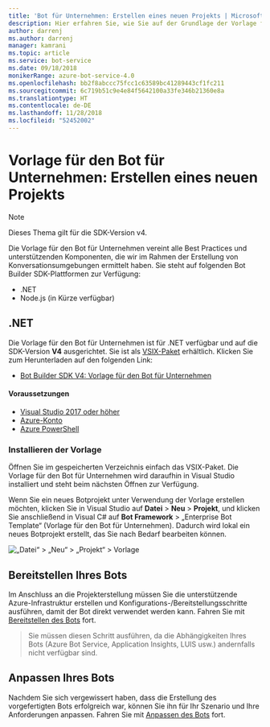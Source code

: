 ```yaml
---
title: 'Bot für Unternehmen: Erstellen eines neuen Projekts | Microsoft-Dokumentation'
description: Hier erfahren Sie, wie Sie auf der Grundlage der Vorlage für den Bot für Unternehmen einen neuen Bot erstellen.
author: darrenj
ms.author: darrenj
manager: kamrani
ms.topic: article
ms.service: bot-service
ms.date: 09/18/2018
monikerRange: azure-bot-service-4.0
ms.openlocfilehash: bb2f8abccc75fcc1c63589bc41289443cf1fc211
ms.sourcegitcommit: 6c719b51c9e4e84f5642100a33fe346b21360e8a
ms.translationtype: HT
ms.contentlocale: de-DE
ms.lasthandoff: 11/28/2018
ms.locfileid: "52452002"
---
```

# <a name="enterprise-bot-template---creating-a-new-project"></a>Vorlage für den Bot für Unternehmen: Erstellen eines neuen Projekts

> [!NOTE]
> Dieses Thema gilt für die SDK-Version v4. 

Die Vorlage für den Bot für Unternehmen vereint alle Best Practices und unterstützenden Komponenten, die wir im Rahmen der Erstellung von Konversationsumgebungen ermittelt haben. Sie steht auf folgenden Bot Builder SDK-Plattformen zur Verfügung:

- .NET
- Node.js (in Kürze verfügbar)

## <a name="net"></a>.NET

Die Vorlage für den Bot für Unternehmen ist für .NET verfügbar und auf die SDK-Version **V4** ausgerichtet. Sie ist als [VSIX-Paket](https://docs.microsoft.com/en-us/visualstudio/extensibility/anatomy-of-a-vsix-package) erhältlich. Klicken Sie zum Herunterladen auf den folgenden Link:

- [Bot Builder SDK V4: Vorlage für den Bot für Unternehmen](https://aka.ms/GetEnterpriseBotTemplate)

#### <a name="prerequisites"></a>Voraussetzungen

- [Visual Studio 2017 oder höher](https://www.visualstudio.com/downloads/)
- [Azure-Konto](https://azure.microsoft.com/en-us/free/)
- [Azure PowerShell](https://docs.microsoft.com/en-us/powershell/azure/overview?view=azurermps-6.8.1)

### <a name="install-the-template"></a>Installieren der Vorlage

Öffnen Sie im gespeicherten Verzeichnis einfach das VSIX-Paket. Die Vorlage für den Bot für Unternehmen wird daraufhin in Visual Studio installiert und steht beim nächsten Öffnen zur Verfügung.

Wenn Sie ein neues Botprojekt unter Verwendung der Vorlage erstellen möchten, klicken Sie in Visual Studio auf **Datei** > **Neu** > **Projekt**, und klicken Sie anschließend in Visual C# auf **Bot Framework** > „Enterprise Bot Template“ (Vorlage für den Bot für Unternehmen). Dadurch wird lokal ein neues Botprojekt erstellt, das Sie nach Bedarf bearbeiten können. 

![„Datei“ > „Neu“ > „Projekt“ > Vorlage](media/enterprise-template/EnterpriseBot-NewProject.png)

## <a name="deploy-your-bot"></a>Bereitstellen Ihres Bots

Im Anschluss an die Projekterstellung müssen Sie die unterstützende Azure-Infrastruktur erstellen und Konfigurations-/Bereitstellungsschritte ausführen, damit der Bot direkt verwendet werden kann. Fahren Sie mit [Bereitstellen des Bots](bot-builder-enterprise-template-deployment.md) fort.

> Sie müssen diesen Schritt ausführen, da die Abhängigkeiten Ihres Bots (Azure Bot Service, Application Insights, LUIS usw.) andernfalls nicht verfügbar sind.

## <a name="customize-your-bot"></a>Anpassen Ihres Bots

Nachdem Sie sich vergewissert haben, dass die Erstellung des vorgefertigten Bots erfolgreich war, können Sie ihn für Ihr Szenario und Ihre Anforderungen anpassen. Fahren Sie mit [Anpassen des Bots](bot-builder-enterprise-template-customize.md) fort.
